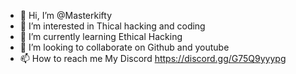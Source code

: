 - 👋 Hi, I’m @Masterkifty
- 👀 I’m interested in Thical hacking and coding
- 🌱 I’m currently learning Ethical Hacking
- 💞️ I’m looking to collaborate on Github and youtube
- 📫 How to reach me My Discord https://discord.gg/G75Q9yyypg

<!---
Masterkifty/Masterkifty is a ✨ special ✨ repository because its `README.md` (this file) appears on your GitHub profile.
You can click the Preview link to take a look at your changes.
--->
